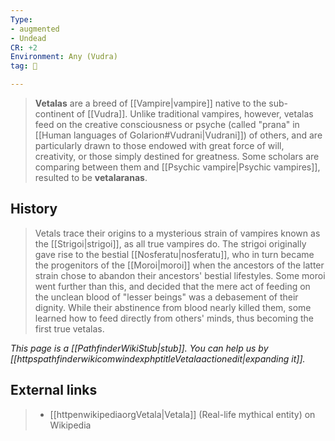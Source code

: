 ```yaml
---
Type:
- augmented
- Undead
CR: +2
Environment: Any (Vudra)
tag: 👹

---
```


> **Vetalas** are a breed of [[Vampire|vampire]] native to the sub-continent of [[Vudra]]. Unlike traditional vampires, however, vetalas feed on the creative consciousness or psyche (called "prana" in [[Human languages of Golarion#Vudrani|Vudrani]]) of others, and are particularly drawn to those endowed with great force of will, creativity, or those simply destined for greatness.
> Some scholars are comparing between them and [[Psychic vampire|Psychic vampires]], resulted to be **vetalaranas**.


## History

> Vetals trace their origins to a mysterious strain of vampires known as the [[Strigoi|strigoi]], as all true vampires do. The strigoi originally gave rise to the bestial [[Nosferatu|nosferatu]], who in turn became the progenitors of the [[Moroi|moroi]] when the ancestors of the latter strain chose to abandon their ancestors' bestial lifestyles. Some moroi went further than this, and decided that the mere act of feeding on the unclean blood of "lesser beings" was a debasement of their dignity. While their abstinence from blood nearly killed them, some learned how to feed directly from others' minds, thus becoming the first true vetalas.



*This page is a [[PathfinderWikiStub|stub]]. You can help us by [[httpspathfinderwikicomwindexphptitleVetalaactionedit|expanding it]].*




## External links

> - [[httpenwikipediaorgVetala|Vetala]] (Real-life mythical entity) on Wikipedia





